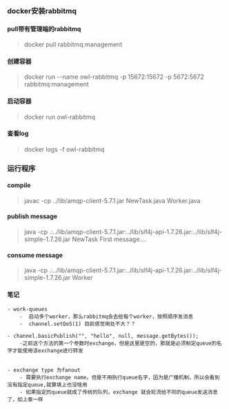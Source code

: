 ### docker安装rabbitmq
#### pull带有管理端的rabbitmq
> docker pull rabbitmq:management

#### 创建容器
> docker run --name owl-rabbitmq -p 15672:15672 -p 5672:5672 rabbitmq:management

#### 启动容器
> docker run owl-rabbitmq

#### 查看log
> docker logs -f owl-rabbitmq

### 运行程序
#### compile
> javac -cp ../lib/amqp-client-5.7.1.jar NewTask.java Worker.java

#### publish message
> java -cp .:../lib/amqp-client-5.7.1.jar:../lib/slf4j-api-1.7.26.jar:../lib/slf4j-simple-1.7.26.jar NewTask First message....

#### consume message
>  java -cp .:../lib/amqp-client-5.7.1.jar:../lib/slf4j-api-1.7.26.jar:../lib/slf4j-simple-1.7.26.jar Worker

#### 笔记
    - work-queues
        -  启动多个worker，那么rabbitmq会去给每个worker，按照顺序发消息
        -  channel.setQoS(1) 目前感觉用处不大？？
        
    - channel.basicPublish("", "hello", null, message.getBytes());
        -之前这个方法的第一个参数时exchange，但是这里是空的，那就是必须制定queue的名字才能使用该exchange进行转发
        
        
    - exchange type 为fanout
        - 需要执行exchange name，但是不用执行queue名字，因为是广播机制，所以会看到没有指定queue,就算填上也没啥用
        - 如果指定的queue就成了传统的队列，exchange 就会轮流给不同的queue发送消息了，如上章一样
